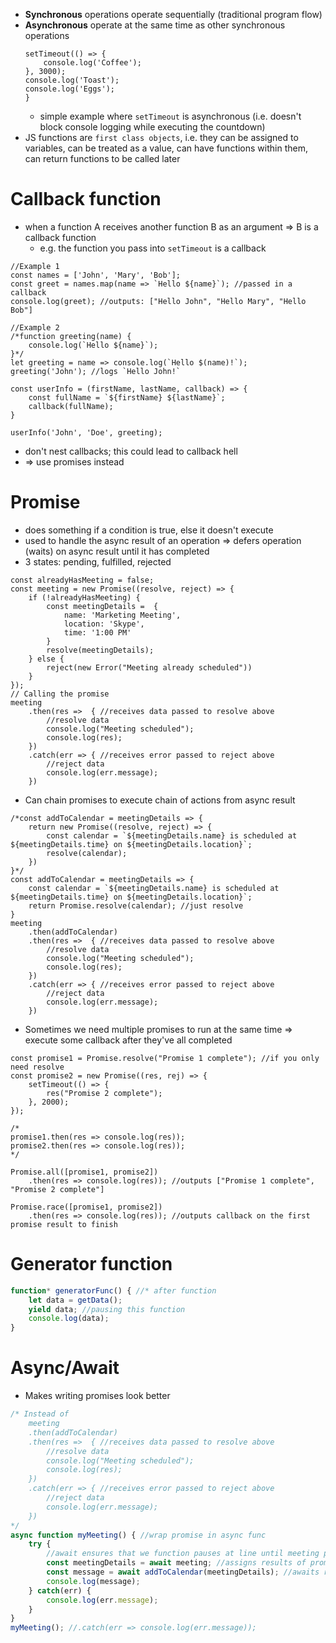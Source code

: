 - **Synchronous** operations operate sequentially (traditional program flow)
- **Asynchronous** operate at the same time as other synchronous operations
    ```JS
    setTimeout(() => {
        console.log('Coffee');
    }, 3000);
    console.log('Toast');
    console.log('Eggs');
    }
    ```
    - simple example where `setTimeout` is asynchronous (i.e. doesn't block console logging while executing the countdown)
- JS functions are `first class objects`, i.e. they can be assigned to variables, can be treated as a value, can have functions within them, can return functions to be called later

# Callback function
- when a function A receives another function B as an argument => B is a callback function 
    - e.g. the function you pass into `setTimeout` is a callback 
```JS
//Example 1
const names = ['John', 'Mary', 'Bob'];
const greet = names.map(name => `Hello ${name}`); //passed in a callback
console.log(greet); //outputs: ["Hello John", "Hello Mary", "Hello Bob"]

//Example 2
/*function greeting(name) {
    console.log(`Hello ${name}`);
}*/
let greeting = name => console.log(`Hello $(name)!`);
greeting('John'); //logs `Hello John!`

const userInfo = (firstName, lastName, callback) => {
    const fullName = `${firstName} ${lastName}`;
    callback(fullName);
}

userInfo('John', 'Doe', greeting);
```
- don't nest callbacks; this could lead to callback hell
- => use promises instead

# Promise
- does something if a condition is true, else it doesn't execute 
- used to handle the async result of an operation => defers operation (waits) on async result until it has completed
- 3 states: pending, fulfilled, rejected
```JS
const alreadyHasMeeting = false;
const meeting = new Promise((resolve, reject) => {
    if (!alreadyHasMeeting) {
        const meetingDetails =  {
            name: 'Marketing Meeting',
            location: 'Skype',
            time: '1:00 PM'
        }
        resolve(meetingDetails);
    } else {
        reject(new Error("Meeting already scheduled"))
    }
});
// Calling the promise
meeting
    .then(res =>  { //receives data passed to resolve above
        //resolve data
        console.log("Meeting scheduled");
        console.log(res);
    })
    .catch(err => { //receives error passed to reject above
        //reject data
        console.log(err.message);
    })
```
- Can chain promises to execute chain of actions from async result
```JS
/*const addToCalendar = meetingDetails => {
    return new Promise((resolve, reject) => {
        const calendar = `${meetingDetails.name} is scheduled at ${meetingDetails.time} on ${meetingDetails.location}`;
        resolve(calendar);
    })
}*/
const addToCalendar = meetingDetails => {
    const calendar = `${meetingDetails.name} is scheduled at ${meetingDetails.time} on ${meetingDetails.location}`;
    return Promise.resolve(calendar); //just resolve
}
meeting
    .then(addToCalendar)
    .then(res =>  { //receives data passed to resolve above
        //resolve data
        console.log("Meeting scheduled");
        console.log(res);
    })
    .catch(err => { //receives error passed to reject above
        //reject data
        console.log(err.message);
    })
```
- Sometimes we need multiple promises to run at the same time => execute some callback after they've all completed
```JS
const promise1 = Promise.resolve("Promise 1 complete"); //if you only need resolve
const promise2 = new Promise((res, rej) => {
    setTimeout(() => {
        res("Promise 2 complete");
    }, 2000);
});

/*
promise1.then(res => console.log(res));
promise2.then(res => console.log(res));
*/

Promise.all([promise1, promise2])
    .then(res => console.log(res)); //outputs ["Promise 1 complete", "Promise 2 complete"]

Promise.race([promise1, promise2])
    .then(res => console.log(res)); //outputs callback on the first promise result to finish
```

# Generator function
```js
function* generatorFunc() { //* after function
    let data = getData();
    yield data; //pausing this function
    console.log(data);
}
```

# Async/Await
- Makes writing promises look better
```js
/* Instead of 
    meeting
    .then(addToCalendar)
    .then(res =>  { //receives data passed to resolve above
        //resolve data
        console.log("Meeting scheduled");
        console.log(res);
    })
    .catch(err => { //receives error passed to reject above
        //reject data
        console.log(err.message);
    })
*/
async function myMeeting() { //wrap promise in async func
    try {
        //await ensures that we function pauses at line until meeting promise returns a result
        const meetingDetails = await meeting; //assigns results of promise meeting to meetingDetails
        const message = await addToCalendar(meetingDetails); //awaits result of addToCalendar (i.e. the calendar message)
        console.log(message);
    } catch(err) {
        console.log(err.message);
    }
}
myMeeting(); //.catch(err => console.log(err.message));
```